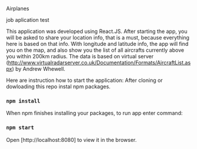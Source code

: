 Airplanes

job aplication test

This application was developed using React.JS.
After starting the app, you will be asked to share your location info, that is a must, because everything here is based on that info.
With longitude and latitude info, the app will find you on the map, and also show you the list of all aircrafts currently above you within 200km radius. The data is based on virtual server (http://www.virtualradarserver.co.uk/Documentation/Formats/AircraftList.aspx)  by Andrew Whewell.


Here are instruction how to start the application:
After cloning or dowloading this repo instal npm packages.
 
### `npm install`

When npm finishes installing your packages, to run app
enter command:

### `npm start`

Open [http://localhost:8080]  to view it in the browser.